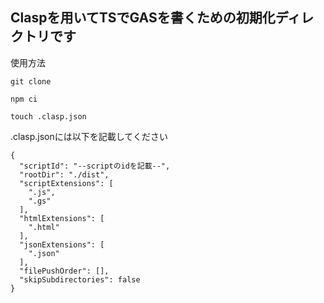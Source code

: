 
## Claspを用いてTSでGASを書くための初期化ディレクトリです

使用方法

```
git clone

npm ci

touch .clasp.json
```


.clasp.jsonには以下を記載してください

```
{
  "scriptId": "--scriptのidを記載--",
  "rootDir": "./dist",
  "scriptExtensions": [
    ".js",
    ".gs"
  ],
  "htmlExtensions": [
    ".html"
  ],
  "jsonExtensions": [
    ".json"
  ],
  "filePushOrder": [],
  "skipSubdirectories": false
}

```
